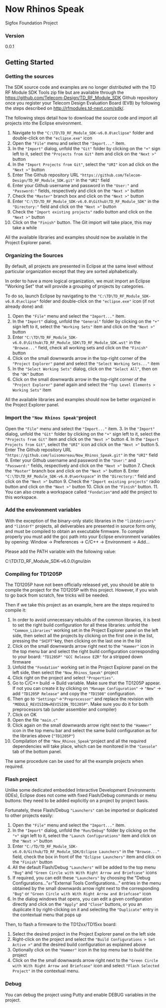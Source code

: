 # Now Rhinos Speak
Sigfox Foundation Project

### Version
0.0.1

## Getting Started

### Getting the sources
The SDK source code and examples are no longer distributed with the TD RF Module SDK Tools zip file but
are available through the <https://github.com/Telecom-Design/TD_RF_Module_SDK> Github repository
once you register your Telecom Design Evaluation Board (EVB) by following the steps described on
<http://rfmodules.td-next.com/sdk/>.

The following steps detail how to download the source code and import all projects into the Eclipse
environment.

  1. Navigate to the `"C:\TD\TD_RF_Module_SDK-v6.0.0\eclipse"` folder and double-click on the
     `"eclipse.exe"` icon
  2. Open the `"File"` menu and select the `"Import..."` item.
  3. In the `"Import"` dialog, unfold the `"Git"` folder by clicking on the `"+"` sign left to it,
     select the `"Projects from Git"` item and click on the `"Next >"` button
  4. In the `"Import Projects from Git"`, select the `"URI"` icon ad click on the `"Next >"` button
  5. Enter The Github repository URL `"https://github.com/Telecom-Design/TD_RF_Module_SDK.git"`
     in the `"URI"` field
  6. Enter your Github username and password in the `"User:"` and `"Password:"` fields,
     respectively and click on the `"Next >"` button
  7. Check the `"Master"` branch box and click on the `"Next >"` button
  8. Enter `"C:\TD\TD_RF_Module_SDK-v6.0.0\Github\TD_RF_Module_SDK"` in the `"Directory:"` field and
     click on the `"Next >"` button
  9. Check the `"Import existing projects"` radio button and click on the `"Next >"` button
  10. Click on the `"Finish"` button. The Git import will take place, this may take a while

All the available libraries and examples should now be available in the Project Explorer panel.

### Organizing the Sources

By default, all projects are presented in Eclipse at the same level without particular organization
except that they are sorted alphabetically.

In order to have a more logical organization, we must import an Eclipse "Working Set" that will
provide a grouping of projects by categories.

To do so, launch Eclipse by navigating to the `"C:\TD\TD_RF_Module_SDK-v6.0.0\eclipse"` folder and
double-click on the `"eclipse.exe"` icon (if not already done) and:

  1. Open the `"File"` menu and select the `"Import..."` item.
  2. In the `"Import"` dialog, unfold the `"General"` folder by clicking on the `"+"` sign left to
     it, select the `"Working Sets"` item and click on the `"Next >"` button
  3. Enter `"C:\TD\TD_RF_Module_SDK-v6.0.0\Github\TD_RF_Module_SDK\TD_RF_Module_SDK.wst"` in the
     `"Browse..."` field, check all working sets and click on the `"Finish"` button
  4. Click on the small downwards arrow in the top-right corner of the `"Project Explorer"` panel
     and select the `"Select Working Sets..."` item
  5. In the `"Select Working Sets"` dialog, click on the `"Select All"`, then on the `"OK"` button
  6. Click on the small downwards arrow in the top-right corner of the `"Project Explorer"` panel
     again and select the `"Top Level Elements > Working Sets"` item

All the available libraries and examples should now be better organized in the Project Explorer panel.

### Import the `"Now Rhinos Speak"`project

Open the `"File"` menu and select the `"Import..."` item.
  3. In the `"Import"` dialog, unfold the `"Git"` folder by clicking on the `"+"` sign left to it,
     select the `"Projects from Git"` item and click on the `"Next >"` button
  4. In the `"Import Projects from Git"`, select the `"URI"` icon ad click on the `"Next >"` button
  5. Enter The Github repository URL `"https://github.com/luisomoreau/Now_Rhinos_Speak.git"`
     in the `"URI"` field
  6. Enter your Github username and password in the `"User:"` and `"Password:"` fields,
     respectively and click on the `"Next >"` button
  7. Check the `"Master"` branch box and click on the `"Next >"` button
  8. Enter `"C:\TD\TD_RF_Module_SDK-v6.0.0\workspace"` in the `"Directory:"` field and
     click on the `"Next >"` button
  9. Check the `"Import existing projects"` radio button and click on the `"Next >"` button
  10. Click on the `"Finish"` button.
  11. You can also create a workspace called `"Fondation"`and add the project to this workspace.

### Add the environment variables

With the exception of the binary-only static libraries in the `"libtddrivers"` and `"libtdrf"`
projects, all deliverables are presented in source form only, and must be compiled to obtain an
executable firmware. To compile properly you must add the gcc path into your Eclipse environment variables
by opening: Window -> Preferences -> C/C++ -> Environment -> Add...

Please add the PATH variable with the following value:

C:\TD\TD_RF_Module_SDK-v6.0.0\gnu\bin

### Compiling for TD1205P
The TD1205P have not been officially released yet, you should be able to compile the project for the TD1205P with this project.
However, if you wish to go back from scratch, few tricks will be needed.

Then if we take this project as an example, here are the steps required to compile it:

  1. In order to avoid unnecessary rebuilds of the common libraries, it is best to set the right
     build configuration for all these libraries: unfold the `"Common_Libraries"` working set in the
     Project Explorer panel on the left side, then select all the projects by clicking on the first one
     in the list, pressing the `"SHIFT"`key, then clicking on the last one in the list
  2. Click on the small downwards arrow right next to the `"Hammer"` icon in the top menu bar and
     select the right build configuration corresponding to your board: `"TD1205P"` `"GCC Release EZR"` for a stripped down firmware
  3. Unfold the `"Fondation"` working set in the Project Explorer panel on the left side, then
     select the `"Now_Rhinos_Speak"` project
  4. Click right on the project and select `"Properties"`.
  5. Go to C/C++ build -> Build variable. Make sure that the TD1205P appear. If not you can create it by clicking on `"Manage Configuration"` -> `"New"` -> add `"TD1205P Release"` and copy the `"TD1508"` configuration.
  6. Then go to `"Settings"`->`"Preprocessor"` and replace the revision with `"MODULE_REVISION=REVISION_TD1205P"`. Make sure you do it for both preprocessors tab (under assembler and compiler)
  7. Click on OK
  8. Open the file `"main.c"`
  4. Click again on the small downwards arrow right next to the `"Hammer"` icon in the top menu bar and
     select the same build configuration as for the libraries above (`"TD1205P"`)
  5. Compilation of the `"Now_Rhinos_Speak"`project and all the required dependencies will take place, which can
     be monitored in the `"Console"` tab of the bottom panel.

The same procedure can be used for all the example projects when required.

### Flash project
Unlike some dedicated embedded Interactive Development Environments (IDEs), Eclipse does not come with
fixed Flash/Debug commands or menu buttons: they need to be added explicitly on a project by project basis.

Fortunately, these Flash/Debug `"Launchers"` can be imported or duplicated to other projects easily:

  1. Open the `"File"` menu and select the `"Import..."` item.
  2. In the `"Import"` dialog, unfold the `"Run/Debug"` folder by clicking on the `"+"` sign left to it,
     select the `"Launch Configurations"` item and click on the `"Next >"` button
  3. Enter `"C:/TD/TD_RF_Module_SDK-v6.0.0/Github/TD_RF_Module_SDK/Eclipse Launchers"` in the `"Browse..."`
     field, check the box in front of the `"Eclipse Launchers"` item and click on the `"Finish"` button
  4. All the default Flash/Debug `"Launchers"` will be added to the top menu `"Bug"` and `"Green Circle
     with With Right Arrow and Briefcase"` icons
  5. If required, you can edit these `"Launchers"` by choosing the "Debug Configurations..."` or
     `"External Tools Configurations..." entries in the menu obtained by the small downwards arrow right
     next to the corresponding `"Bug"` or `"Green Circle with With Right Arrow and Briefcase"` icon
  6. In the dialog windows that opens, you can edit a given configuration directly and click on the
     `"Apply"` and `"Close"` buttons, or you an duplicate it by right-clicking on it and selecting the
     `"Duplicate"` entry in the contextual menu that pops up

Then, to flash a firmware to the TD12xx/TD15xx board:

  1. Select the desired project in the Project Explorer panel on the left side
  2. Right-click on the project and select the `"Build Configurations > Set Active >"` and the desired
     build configuration as explained above
  3. Optionally click on the `"Hammer"` icon in the top menu bar to build the project
  4. Click on the  the small downwards arrow right next to the `"Green Circle with With Right Arrow and
     Briefcase"` icon and select `"Flash Selected Project"` in the contextual menu.

### Debug
You can debug the project using Putty and enable DEBUG variables in the project.